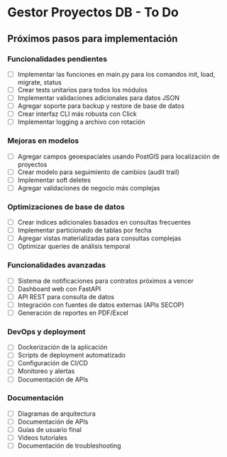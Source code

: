 # Gestor Proyectos DB - To Do

## Próximos pasos para implementación

### Funcionalidades pendientes

- [ ] Implementar las funciones en main.py para los comandos init, load, migrate, status
- [ ] Crear tests unitarios para todos los módulos
- [ ] Implementar validaciones adicionales para datos JSON
- [ ] Agregar soporte para backup y restore de base de datos
- [ ] Crear interfaz CLI más robusta con Click
- [ ] Implementar logging a archivo con rotación

### Mejoras en modelos

- [ ] Agregar campos geoespaciales usando PostGIS para localización de proyectos
- [ ] Crear modelo para seguimiento de cambios (audit trail)
- [ ] Implementar soft deletes
- [ ] Agregar validaciones de negocio más complejas

### Optimizaciones de base de datos

- [ ] Crear índices adicionales basados en consultas frecuentes
- [ ] Implementar particionado de tablas por fecha
- [ ] Agregar vistas materializadas para consultas complejas
- [ ] Optimizar queries de análisis temporal

### Funcionalidades avanzadas

- [ ] Sistema de notificaciones para contratos próximos a vencer
- [ ] Dashboard web con FastAPI
- [ ] API REST para consulta de datos
- [ ] Integración con fuentes de datos externas (APIs SECOP)
- [ ] Generación de reportes en PDF/Excel

### DevOps y deployment

- [ ] Dockerización de la aplicación
- [ ] Scripts de deployment automatizado
- [ ] Configuración de CI/CD
- [ ] Monitoreo y alertas
- [ ] Documentación de APIs

### Documentación

- [ ] Diagramas de arquitectura
- [ ] Documentación de APIs
- [ ] Guías de usuario final
- [ ] Videos tutoriales
- [ ] Documentación de troubleshooting
